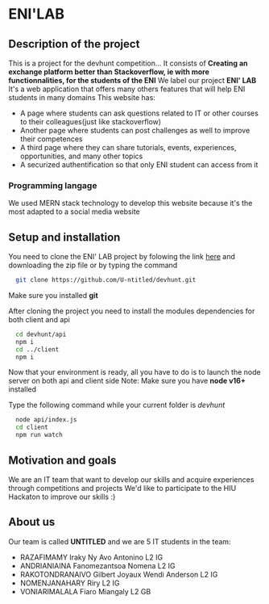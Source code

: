 # ENI'LAB
## Description of the project

This is a project for the devhunt competition... It consists of __Creating an exchange platform better than Stackoverflow, ie with more functionnalities, for the students of the ENI__
We label our project **ENI' LAB**
It's a web application that offers many others features that will help ENI students in many domains
This website has:
* A page where students can ask questions related to IT or other courses to their colleagues(just like stackoverflow) 
* Another page where students can post challenges as well to improve their competences
* A third page where they can share tutorials, events, experiences, opportunities, and many other topics
* A securized authentification so that only ENI student can access from it

### Programming langage

We used MERN stack technology to develop this website because it's the most adapted to a social media website

## Setup and installation

You need to clone the ENI' LAB project by folowing the link [here](https://github.com/U-ntitled/devhunt.git) and downloading the zip file or by typing the command 

```bash
  git clone https://github.com/U-ntitled/devhunt.git
```

Make sure you installed **git**

After cloning the project you need to install the modules dependencies for both client and api

```bash
  cd devhunt/api
  npm i
  cd ../client
  npm i
```
Now that your environment is ready, all you have to do is to launch the node server on both api and client side
Note: Make sure you have **node v16+** installed


Type the following command while your current folder is _devhunt_

```bash
  node api/index.js
  cd client
  npm run watch
```
  
## Motivation and goals

We are an IT team that want to develop our skills and acquire experiences through competitions and projects
We'd like to participate to the HIU Hackaton to improve our skills :)

## About us

Our team is called **UNTITLED** and we are 5 IT students in the team:
* RAZAFIMAMY Iraky Ny Avo Antonino L2 IG
* ANDRIANIAINA Fanomezantsoa Nomena L2 IG
* RAKOTONDRANAIVO Gilbert Joyaux Wendi Anderson L2 IG
* NOMENJANAHARY Riry L2 IG
* VONIARIMALALA Fiaro Miangaly L2 GB

